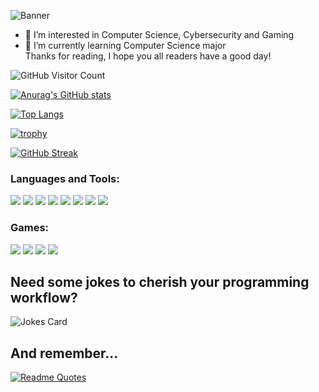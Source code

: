 <!-- For banner -->
![Banner](https://user-images.githubusercontent.com/108221736/228186373-063ac4f5-af1a-4b86-b7fe-df4051f2de18.png)

<!-- For main text -->
- 👀 I’m interested in Computer Science, Cybersecurity and Gaming
- 🌱 I’m currently learning Computer Science major <br>
Thanks for reading, I hope you all readers have a good day!

<!-- For GitHub statistics -->
![GitHub Visitor Count](https://komarev.com/ghpvc/?username=Matthew-Eucaristo&color=orange)

[![Anurag's GitHub stats](https://github-readme-stats.vercel.app/api?username=Matthew-Eucaristo&show_icons=true&theme=radical)](https://github.com/anuraghazra/github-readme-stats)

[![Top Langs](https://github-readme-stats.vercel.app/api/top-langs/?username=Matthew-Eucaristo&show_icons=true&theme=radical)](https://github.com/anuraghazra/github-readme-stats)

[![trophy](https://github-profile-trophy.vercel.app/?username=Matthew-Eucaristo&theme=radical)](https://github.com/ryo-ma/github-profile-trophy)

[![GitHub Streak](https://github-readme-streak-stats.herokuapp.com/?user=Matthew-Eucaristo&theme=radical)](https://git.io/streak-stats)



<!-- For Languages and tools -->
<h3 align="left">Languages and Tools:</h3>
<p align="left"> 
<img src="https://img.shields.io/badge/Python-14354C?style=for-the-badge&logo=python&logoColor=white">
<img src="https://img.shields.io/badge/HTML-239120?style=for-the-badge&logo=html5&logoColor=white">
<img src="https://img.shields.io/badge/CSS-239120?&style=for-the-badge&logo=css3&logoColor=white">
<img src="https://img.shields.io/badge/JavaScript-F7DF1E?style=for-the-badge&logo=javascript&logoColor=black">
<img src="https://img.shields.io/badge/Java-ED8B00?style=for-the-badge&logo=java&logoColor=white">

<img src="https://img.shields.io/badge/PHP-777BB4?style=for-the-badge&logo=php&logoColor=white">
<img src="https://img.shields.io/badge/Rust-000000?style=for-the-badge&logo=rust&logoColor=white">
<img src="https://img.shields.io/badge/Java-ED8B00?style=for-the-badge&logo=java&logoColor=white">
</p>

<!-- For Games -->
<h3 align="left">Games:</h3>
<p align="left">
<img src="https://img.shields.io/badge/Battle.net-000?style=for-the-badge&logo=battle.net&logoColor=148EFF">
<img src="https://img.shields.io/badge/Riot_Games-D32936?style=for-the-badge&logo=riot-games&logoColor=white">
<img src="https://img.shields.io/badge/Steam-000000?style=for-the-badge&logo=steam&logoColor=white">
<img src="https://img.shields.io/badge/PlayStation-003791?style=for-the-badge&logo=playstation&logoColor=white">
</p>

<!-- For Jokes -->
<h2>Need some jokes to cherish your programming workflow?</h2>
<img src="https://readme-jokes.vercel.app/api?theme=radical" alt="Jokes Card" />

<!-- For Quotes -->
## And remember...
[![Readme Quotes](https://quotes-github-readme.vercel.app/api?type=horizontal&theme=radical)](https://github.com/piyushsuthar/github-readme-quotes)

<!---
Matthew-Eucaristo/Matthew-Eucaristo is a ✨ special ✨ repository because its `README.md` (this file) appears on your GitHub profile.
You can click the Preview link to take a look at your changes.
--->

